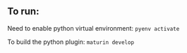 ## To run:

Need to enable python virtual environment: `pyenv activate`

To build the python plugin: `maturin develop`
